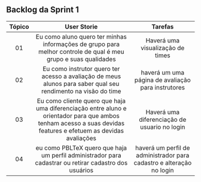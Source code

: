 ## Backlog da Sprint 1
    
| Tópico | User Storie                                     | Tarefas                                   |
| :--: | :-------------------------------------------: | :------------------------------------: |
|  01  | Eu como aluno quero ter minhas informações de grupo para melhor controle de qual é meu grupo e suas qualidades | Haverá uma visualização de times | 
|  02  | Eu como instrutor quero ter acesso a avaliação de meus alunos para saber qual seu rendimento na visão do time	| haverá um uma página de avaliação para instrutores|
|  03  | Eu como cliente quero que haja uma diferenciação entre aluno e orientador para que ambos tenham acesso a suas devidas features e efetuem as devidas avaliações | Haverá uma diferenciação de usuario no login |   
|  04  |  eu como PBLTeX quero que haja um perfil administrador para cadastrar ou retirar cadastro dos usuários | haverá um perfil de administrador para cadastro e alteração no login |

<br/>

<!--
## Gráfico Burndown
<p width="100%">
    <img width="50%" src="https://docs.google.com/spreadsheets/d/e/2PACX-1vSFye2Cy5ZKk4ITaR4jn07u8yRFFHz-suO6wadgh4gzXuv3hieMPRE2ykFy5kYuu7ws54l7ouCKkusP/pubchart?oid=2089711791&format=image"> </p>

<br/>
-->
